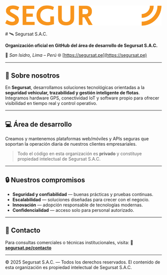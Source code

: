 <p align="center">
    <img src="assets/segursat-dark.svg" alt="Segursat Logo">
</p>
# 🛰️ Segursat S.A.C.

**Organización oficial en GitHub del área de desarrollo de Segursat S.A.C.**

📍 *San Isidro, Lima – Perú*
🌐 [https://segursat.pe](https://segursat.pe)

---

## 🚀 Sobre nosotros

En **Segursat**, desarrollamos soluciones tecnológicas orientadas a la **seguridad vehicular, trazabilidad y gestión inteligente de flotas**.
Integramos hardware GPS, conectividad IoT y software propio para ofrecer visibilidad en tiempo real y control operativo.

---

## 💻 Área de desarrollo

Creamos y mantenemos plataformas web/móviles y APIs seguras que soportan la operación diaria de nuestros clientes empresariales.

> Todo el código en esta organización es **privado** y constituye propiedad intelectual de Segursat S.A.C.

---

## 🔒 Nuestros compromisos

- **Seguridad y confiabilidad** — buenas prácticas y pruebas continuas.
- **Escalabilidad** — soluciones diseñadas para crecer con el negocio.
- **Innovación** — adopción responsable de tecnologías modernas.
- **Confidencialidad** — acceso solo para personal autorizado.

---

## 🤝 Contacto

Para consultas comerciales o técnicas institucionales, visita:
🔗 **[segursat.pe/contacto](https://segursat.pe/contacto/)**

---

© 2025 Segursat S.A.C. — Todos los derechos reservados.
El contenido de esta organización es propiedad intelectual de Segursat S.A.C.
